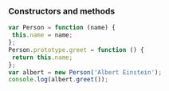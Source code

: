 ### Constructors and methods
```javascript
var Person = function (name) {
 this.name = name;
};
Person.prototype.greet = function () {
 return this.name;
};
var albert = new Person('Albert Einstein');
console.log(albert.greet());
```
